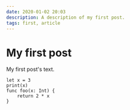 ```yaml
---
date: 2020-01-02 20:03
description: A description of my first post.
tags: first, article
---
```

# My first post

My first post's text.


```
let x = 3
print(x)
func foo(x: Int) {
    return 2 * x
}
```
